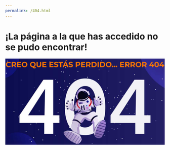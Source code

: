 ```yaml
---
permalink: /404.html
---
```

# ¡La página a la que has accedido no se pudo encontrar!

![Imagen de error](img/error_404.png)
